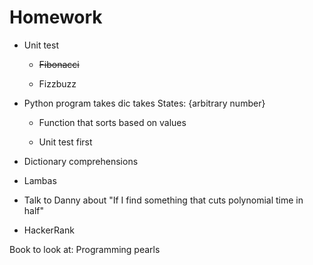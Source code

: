 # Homework

* Unit test

    * ~~Fibonacci~~

    * Fizzbuzz

* Python program takes dic takes States: {arbitrary number}

    * Function that sorts based on values

    * Unit test first

* Dictionary comprehensions

* Lambas

* Talk to Danny about "If I find something that cuts polynomial time in half"

* HackerRank


Book to look at: Programming pearls